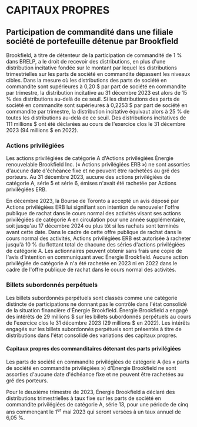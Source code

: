 # CAPITAUX PROPRES

## Participation de commandité dans une filiale société de portefeuille détenue par Brookfield

Brookfield, à titre de détenteur de la participation de commandité de 1 % dans BRELP, a le droit de recevoir des distributions, en plus d'une distribution incitative fondée sur le montant par lequel les distributions trimestrielles sur les parts de société en commandite dépassent les niveaux cibles. Dans la mesure où les distributions des parts de société en commandite sont supérieures à 0,20 \$ par part de société en commandite par trimestre, la distribution incitative au 31 décembre 2023 est alors de 15 % des distributions au-delà de ce seuil. Si les distributions des parts de société en commandite sont supérieures à 0,2253 \$ par part de société en commandite par trimestre, la distribution incitative équivaut alors à 25 % de toutes les distributions au-delà de ce seuil. Des distributions incitatives de 111 millions \$ ont été déclarées au cours de l'exercice clos le 31 décembre 2023 (94 millions \$ en 2022).

### Actions privilégiées

Les actions privilégiées de catégorie A d'Actions privilégiées Énergie renouvelable Brookfield Inc. (« Actions privilégiées ERB ») ne sont assorties d'aucune date d'échéance fixe et ne peuvent être rachetées au gré des porteurs. Au 31 décembre 2023, aucune des actions privilégiées de catégorie A, série 5 et série 6, émises n'avait été rachetée par Actions privilégiées ERB.

En décembre 2023, la Bourse de Toronto a accepté un avis déposé par Actions privilégiées ERB lui signifiant son intention de renouveler l'offre publique de rachat dans le cours normal des activités visant ses actions privilégiées de catégorie A en circulation pour une année supplémentaire, soit jusqu'au 17 décembre 2024 ou plus tôt si les rachats sont terminés avant cette date. Dans le cadre de cette offre publique de rachat dans le cours normal des activités, Actions privilégiées ERB est autorisée à racheter jusqu'à 10 % du flottant total de chacune des séries d'actions privilégiées de catégorie A. Les actionnaires peuvent obtenir sans frais une copie de l'avis d'intention en communiquant avec Énergie Brookfield. Aucune action privilégiée de catégorie A n'a été rachetée en 2023 ni en 2022 dans le cadre de l'offre publique de rachat dans le cours normal des activités.

### **Billets subordonnés perpétuels**

Les billets subordonnés perpétuels sont classés comme une catégorie distincte de participations ne donnant pas le contrôle dans l'état consolidé de la situation financière d'Énergie Brookfield. Énergie Brookfield a engagé des intérêts de 29 millions \$ sur les billets subordonnés perpétuels au cours de l'exercice clos le 31 décembre 2023 (29 millions \$ en 2022). Les intérêts engagés sur les billets subordonnés perpétuels sont présentés à titre de distributions dans l'état consolidé des variations des capitaux propres.

#### Capitaux propres des commanditaires détenant des parts privilégiées

Les parts de société en commandite privilégiées de catégorie A (les « parts de société en commandite privilégiées ») d'Énergie Brookfield ne sont assorties d'aucune date d'échéance fixe et ne peuvent être rachetées au gré des porteurs.

Pour le deuxième trimestre de 2023, Énergie Brookfield a déclaré des distributions trimestrielles à taux fixe sur les parts de société en commandite privilégiées de catégorie A, série 13, pour une période de cinq ans commençant le 1<sup>er</sup> mai 2023 qui seront versées à un taux annuel de 6,05 %.